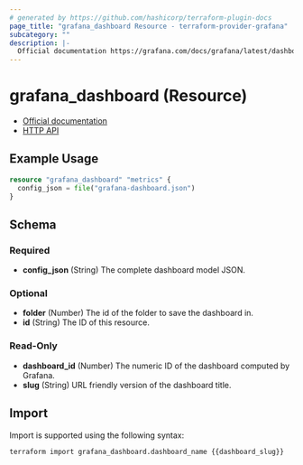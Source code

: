 ```yaml
---
# generated by https://github.com/hashicorp/terraform-plugin-docs
page_title: "grafana_dashboard Resource - terraform-provider-grafana"
subcategory: ""
description: |-
  Official documentation https://grafana.com/docs/grafana/latest/dashboards/HTTP API https://grafana.com/docs/grafana/latest/http_api/dashboard/
---
```


# grafana_dashboard (Resource)

* [Official documentation](https://grafana.com/docs/grafana/latest/dashboards/)
* [HTTP API](https://grafana.com/docs/grafana/latest/http_api/dashboard/)

## Example Usage

```terraform
resource "grafana_dashboard" "metrics" {
  config_json = file("grafana-dashboard.json")
}
```

<!-- schema generated by tfplugindocs -->
## Schema

### Required

- **config_json** (String) The complete dashboard model JSON.

### Optional

- **folder** (Number) The id of the folder to save the dashboard in.
- **id** (String) The ID of this resource.

### Read-Only

- **dashboard_id** (Number) The numeric ID of the dashboard computed by Grafana.
- **slug** (String) URL friendly version of the dashboard title.

## Import

Import is supported using the following syntax:

```shell
terraform import grafana_dashboard.dashboard_name {{dashboard_slug}}
```
